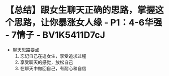 # 【总结】跟女生聊天正确的思路，掌握这个思路，让你暴涨女人缘 - P1：4-6华强 - 7情子 - BV1K5411D7cJ

-   聊天思路要点
    1.  忘记自己在追女生，享受追求过程
    2.  享受聊天的感觉，放松自己
    3.  在聊天中做回自己，有耐心和自信